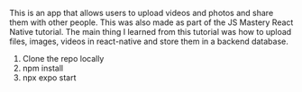 This is an app that allows users to upload videos and photos and share them with other people. This was also made as part of the JS Mastery React Native tutorial.
The main thing I learned from this tutorial was how to upload files, images, videos in react-native and store them in a backend database.

1. Clone the repo locally
2. npm install
3. npx expo start
